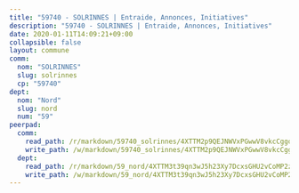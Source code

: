 ```yaml
---
title: "59740 - SOLRINNES | Entraide, Annonces, Initiatives"
description: "59740 - SOLRINNES | Entraide, Annonces, Initiatives"
date: 2020-01-11T14:09:21+09:00
collapsible: false
layout: commune
comm:
  nom: "SOLRINNES"
  slug: solrinnes
  cp: "59740"
dept:
  nom: "Nord"
  slug: nord
  num: "59"
peerpad:
  comm:
    read_path: /r/markdown/59740_solrinnes/4XTTM2p9QEJNWVxPGwwV8vkcCggoeP4CLHPGvoDNmoQTdNWcX
    write_path: /w/markdown/59740_solrinnes/4XTTM2p9QEJNWVxPGwwV8vkcCggoeP4CLHPGvoDNmoQTdNWcX-K3TgUaUbuoG3eFPSA7jMyQLa4wfp4WV65LXDBZQE5aCi7AxjzGPRb16dobrD3MhMLrLEUeunrboCCqSbfmgiqFyKxNx97rJFR9q6Mm5vch5AYAyPgf2oaJ1DoPkUC7VT7JnmGKao
  dept:
    read_path: /r/markdown/59_nord/4XTTM3t39qn3wJ5h23Xy7DcxsGHU2vCoMP2z3iS4TUn3TrtdJ
    write_path: /w/markdown/59_nord/4XTTM3t39qn3wJ5h23Xy7DcxsGHU2vCoMP2z3iS4TUn3TrtdJ-K3TgTuZGkuZqXfr6fpmH7pGsMT6ndvZQMyRDze5QBt7XScLWHoBi246kLoDKpTH2Yo4f3AFSSJqGc2ozvNww7qPLqsDjpvahxCbQ6F5znbfjp6kVgaDcTYc9LyhwSfYuCevnvZUQ
---
```


